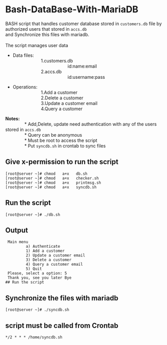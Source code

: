 # Bash-DataBase-With-MariaDB
BASH script that handles customer database stored in `customers.db` file by authorized users that stored in `accs.db` <br>
and Synchronize this files with mariadb. <br><br>
The script manages user data <br>
- Data files:<br>
  &emsp;&emsp;&emsp;&emsp;&emsp;&emsp; 1.customers.db <br>
  &emsp;&emsp;&emsp;&emsp;&emsp;&emsp;&emsp;&emsp;&emsp;&emsp;&emsp;&emsp; id:name:email <br>
  &emsp;&emsp;&emsp;&emsp;&emsp;&emsp; 2.accs.db <br>
  &emsp;&emsp;&emsp;&emsp;&emsp;&emsp;&emsp;&emsp;&emsp;&emsp;&emsp;&emsp; id:username:pass <br>
                       
- Operations:<br>
  &emsp;&emsp;&emsp;&emsp;&emsp;&emsp; 1.Add a customer <br>
  &emsp;&emsp;&emsp;&emsp;&emsp;&emsp; 2.Delete a customer <br>
  &emsp;&emsp;&emsp;&emsp;&emsp;&emsp; 3.Update a customer email <br>
  &emsp;&emsp;&emsp;&emsp;&emsp;&emsp; 4.Query a customer <br>
               
**Notes:**<br>
&emsp;&emsp;&emsp;&emsp; * Add,Delete, update need authentication with any of the users stored in `accs.db` <br>
&emsp;&emsp;&emsp;&emsp; * Query can be anonymous <br>
&emsp;&emsp;&emsp;&emsp; * Must be root to access the script <br>
&emsp;&emsp;&emsp;&emsp; * Put `syncdb.sh` in crontab to sync files <br>
 
## Give x-permission to run the script
```
[root@server ~]# chmod   a+x   db.sh
[root@server ~]# chmod   a+x   checker.sh
[root@server ~]# chmod   a+x   printmsg.sh
[root@server ~]# chmod   a+x   syncdb.sh
```

## Run the script
```
[root@server ~]# ./db.sh 
```
## Output
```
 Main menu 
         a) Authenticate
         1) Add a customer
         2) Update a customer email
         3) Delete a customer
         4) Query a customer email
         5) Quit
 Please, select a option: 5
 Thank you, see you later Bye
## Run the script
```
## Synchronize the files with mariadb
```
[root@server ~]# ./syncdb.sh
```
## script must be called from Crontab 
```
*/2 * * * /home/syncdb.sh
```
